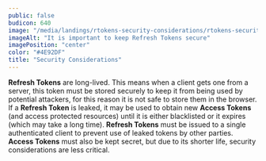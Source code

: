```yaml
---
public: false
budicon: 640
image: "/media/landings/rtokens-security-considerations/rtokens-security-considerations.png"
imageAlt: "It is important to keep Refresh Tokens secure"
imagePosition: "center"
color: "#4E92DF"
title: "Security Considerations"
---
```

**Refresh Tokens** are long-lived. This means when a client gets one from a server, this token must be stored securely to keep it from being used by potential attackers, for this reason it is not safe to store them in the browser. If a **Refresh Token** is leaked, it may be used to obtain new **Access Tokens** (and access protected resources) until it is either blacklisted or it expires (which may take a long time). **Refresh Tokens** must be issued to a single authenticated client to prevent use of leaked tokens by other parties. **Access Tokens** must also be kept secret, but due to its shorter life, security considerations are less critical.